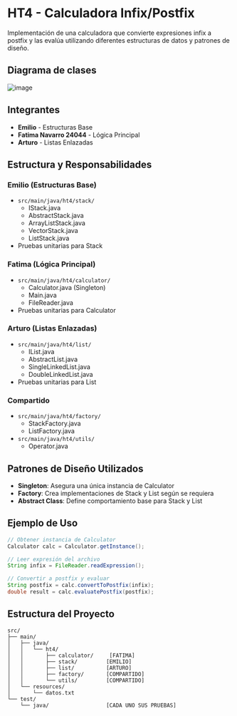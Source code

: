 # HT4 - Calculadora Infix/Postfix

Implementación de una calculadora que convierte expresiones infix a postfix y las evalúa utilizando diferentes estructuras de datos y patrones de diseño.

## Diagrama de clases

![image](https://github.com/user-attachments/assets/9a6cfe68-2e34-45a5-87a7-d923e076327c)


## Integrantes
- **Emilio** - Estructuras Base
- **Fatima Navarro 24044** - Lógica Principal
- **Arturo** - Listas Enlazadas

## Estructura y Responsabilidades

### Emilio (Estructuras Base)
- `src/main/java/ht4/stack/`
  - IStack.java
  - AbstractStack.java
  - ArrayListStack.java
  - VectorStack.java
  - ListStack.java
- Pruebas unitarias para Stack

### Fatima (Lógica Principal)
- `src/main/java/ht4/calculator/`
  - Calculator.java (Singleton)
  - Main.java
  - FileReader.java
- Pruebas unitarias para Calculator

### Arturo (Listas Enlazadas)
- `src/main/java/ht4/list/`
  - IList.java
  - AbstractList.java
  - SingleLinkedList.java
  - DoubleLinkedList.java
- Pruebas unitarias para List

### Compartido
- `src/main/java/ht4/factory/`
  - StackFactory.java
  - ListFactory.java
- `src/main/java/ht4/utils/`
  - Operator.java

## Patrones de Diseño Utilizados
- **Singleton**: Asegura una única instancia de Calculator
- **Factory**: Crea implementaciones de Stack y List según se requiera
- **Abstract Class**: Define comportamiento base para Stack y List

## Ejemplo de Uso
```java
// Obtener instancia de Calculator
Calculator calc = Calculator.getInstance();

// Leer expresión del archivo
String infix = FileReader.readExpression();

// Convertir a postfix y evaluar
String postfix = calc.convertToPostfix(infix);
double result = calc.evaluatePostfix(postfix);
```

## Estructura del Proyecto
```
src/
├── main/
│   ├── java/
│   │   └── ht4/
│   │       ├── calculator/     [FATIMA]
│   │       ├── stack/         [EMILIO]
│   │       ├── list/          [ARTURO]
│   │       ├── factory/       [COMPARTIDO]
│   │       └── utils/         [COMPARTIDO]
│   └── resources/
│       └── datos.txt
└── test/
    └── java/                  [CADA UNO SUS PRUEBAS]
```


